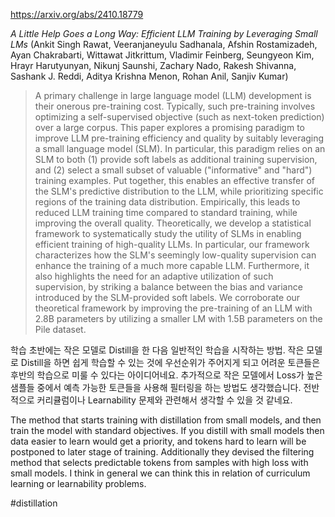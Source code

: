 https://arxiv.org/abs/2410.18779

*A Little Help Goes a Long Way: Efficient LLM Training by Leveraging Small LMs* (Ankit Singh Rawat, Veeranjaneyulu Sadhanala, Afshin Rostamizadeh, Ayan Chakrabarti, Wittawat Jitkrittum, Vladimir Feinberg, Seungyeon Kim, Hrayr Harutyunyan, Nikunj Saunshi, Zachary Nado, Rakesh Shivanna, Sashank J. Reddi, Aditya Krishna Menon, Rohan Anil, Sanjiv Kumar)

> A primary challenge in large language model (LLM) development is their onerous pre-training cost. Typically, such pre-training involves optimizing a self-supervised objective (such as next-token prediction) over a large corpus. This paper explores a promising paradigm to improve LLM pre-training efficiency and quality by suitably leveraging a small language model (SLM). In particular, this paradigm relies on an SLM to both (1) provide soft labels as additional training supervision, and (2) select a small subset of valuable ("informative" and "hard") training examples. Put together, this enables an effective transfer of the SLM's predictive distribution to the LLM, while prioritizing specific regions of the training data distribution. Empirically, this leads to reduced LLM training time compared to standard training, while improving the overall quality. Theoretically, we develop a statistical framework to systematically study the utility of SLMs in enabling efficient training of high-quality LLMs. In particular, our framework characterizes how the SLM's seemingly low-quality supervision can enhance the training of a much more capable LLM. Furthermore, it also highlights the need for an adaptive utilization of such supervision, by striking a balance between the bias and variance introduced by the SLM-provided soft labels. We corroborate our theoretical framework by improving the pre-training of an LLM with 2.8B parameters by utilizing a smaller LM with 1.5B parameters on the Pile dataset.

학습 초반에는 작은 모델로 Distill을 한 다음 일반적인 학습을 시작하는 방법. 작은 모델로 Distill을 하면 쉽게 학습할 수 있는 것에 우선순위가 주어지게 되고 어려운 토큰들은 후반의 학습으로 미룰 수 있다는 아이디어네요. 추가적으로 작은 모델에서 Loss가 높은 샘플들 중에서 예측 가능한 토큰들을 사용해 필터링을 하는 방법도 생각했습니다. 전반적으로 커리큘럼이나 Learnability 문제와 관련해서 생각할 수 있을 것 같네요.

<english>
The method that starts training with distillation from small models, and then train the model with standard objectives. If you distill with small models then data easier to learn would get a priority, and tokens hard to learn will be postponed to later stage of training. Additionally they devised the filtering method that selects predictable tokens from samples with high loss with small models. I think in general we can think this in relation of curriculum learning or learnability problems.
</english>

#distillation 